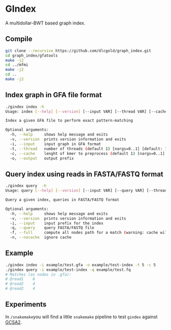 # GIndex
A multidollar-BWT based graph index.

## Compile
```bash
git clone --recursive https://github.com/dlcgold/graph_index.git
cd graph_index/gfatools
make -j2
cd ../mfmi
make -j2
cd ..
make -j2
```

## Index graph in GFA file format
``` bash
./gindex index -h
Usage: index [--help] [--version] [--input VAR] [--thread VAR] [--cache VAR] [--output VAR]

Index a given GFA file to perform exact pattern-matching

Optional arguments:
  -h, --help     shows help message and exits 
  -v, --version  prints version information and exits 
  -i, --input    input graph in GFA format 
  -t, --thread   number of threads (default 1) [nargs=0..1] [default: 1]
  -c, --cache    lenght of kmer to preprocess (default 1) [nargs=0..1] [default: 0]
  -o, --output   output prefix 
```

## Query index using reads in FASTA/FASTQ format

``` bash
./gindex query  -h
Usage: query [--help] [--version] [--input VAR] [--query VAR] [--thread VAR] [--full] [--nocache]

Query a given index, queries in FASTA/FASTQ format

Optional arguments:
  -h, --help     shows help message and exits 
  -v, --version  prints version information and exits 
  -i, --input    input prefix for the index 
  -q, --query    query FASTA/FASTQ file 
  -f, --full     compute all nodes path for a match (warning: cache will not be used, very slow) 
  -n, --nocache  ignore cache 
```

## Example

``` bash
./gindex index -i example/test.gfa -o example/test-index -t 5 -c 5
./gindex query -i example/test-index -q example/test.fq
# Matches (as nodes in .gfa):
# @read1    6
# @read2    4
# @read2    4
```

## Experiments
In `/snakemake`you will find a little `snakemake` pipeline to test `gindex`
against [GCSA2](https://github.com/jltsiren/gcsa2.git).
